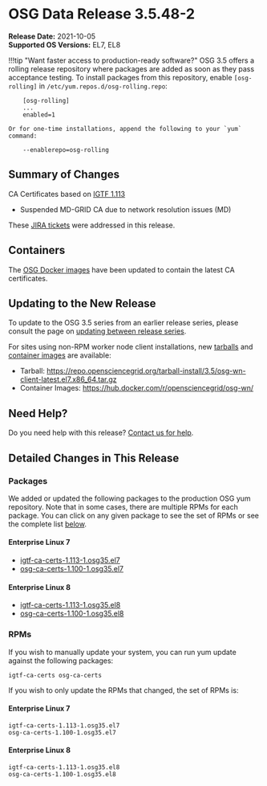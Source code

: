 OSG Data Release 3.5.48-2
=========================

**Release Date:** 2021-10-05    
**Supported OS Versions:** EL7, EL8

!!!tip "Want faster access to production-ready software?"
    OSG 3.5 offers a rolling release repository where packages are added as soon as they pass acceptance testing.
    To install packages from this repository, enable `[osg-rolling]` in `/etc/yum.repos.d/osg-rolling.repo`:

        [osg-rolling]
        ...
        enabled=1

    Or for one-time installations, append the following to your `yum` command:

        --enablerepo=osg-rolling

Summary of Changes
------------------

CA Certificates based on [IGTF 1.113](http://dist.eugridpma.info/distribution/igtf/current/CHANGES)

-   Suspended MD-GRID CA due to network resolution issues (MD)


These [JIRA tickets](https://opensciencegrid.atlassian.net/issues/?jql=project%20%3D%20SOFTWARE%20AND%20fixVersion%20%3D%203.5.48-2%20ORDER%20BY%20priority%20DESC%2C%20key%20DESC) were addressed in this release.

Containers
----------

The [OSG Docker images](https://hub.docker.com/u/opensciencegrid/) have been updated to contain the latest CA certificates.

Updating to the New Release
---------------------------

To update to the OSG 3.5 series from an earlier release series, please consult the page on
[updating between release series](../updating-to-osg-35.md).

For sites using non-RPM worker node client installations, new [tarballs](../../worker-node/install-wn-tarball.md) and
[container images](../../worker-node/using-wn-containers.md) are available:

- Tarball: <https://repo.opensciencegrid.org/tarball-install/3.5/osg-wn-client-latest.el7.x86_64.tar.gz>
- Container Images: <https://hub.docker.com/r/opensciencegrid/osg-wn/>

Need Help?
----------

Do you need help with this release? [Contact us for help](../../common/help.md).

Detailed Changes in This Release
--------------------------------

### Packages

We added or updated the following packages to the production OSG yum repository.
Note that in some cases, there are multiple RPMs for each package.
You can click on any given package to see the set of RPMs or see the complete list [below](#rpms).

#### Enterprise Linux 7

-   [igtf-ca-certs-1.113-1.osg35.el7](https://koji.chtc.wisc.edu/koji/search?match=glob&type=build&terms=igtf-ca-certs-1.113-1.osg35.el7)
-   [osg-ca-certs-1.100-1.osg35.el7](https://koji.chtc.wisc.edu/koji/search?match=glob&type=build&terms=osg-ca-certs-1.100-1.osg35.el7)

#### Enterprise Linux 8

-   [igtf-ca-certs-1.113-1.osg35.el8](https://koji.chtc.wisc.edu/koji/search?match=glob&type=build&terms=igtf-ca-certs-1.113-1.osg35.el8)
-   [osg-ca-certs-1.100-1.osg35.el8](https://koji.chtc.wisc.edu/koji/search?match=glob&type=build&terms=osg-ca-certs-1.100-1.osg35.el8)

### RPMs

If you wish to manually update your system, you can run yum update against the following packages:

    igtf-ca-certs osg-ca-certs 

If you wish to only update the RPMs that changed, the set of RPMs is:

#### Enterprise Linux 7

``` file
igtf-ca-certs-1.113-1.osg35.el7
osg-ca-certs-1.100-1.osg35.el7
```

#### Enterprise Linux 8

``` file
igtf-ca-certs-1.113-1.osg35.el8
osg-ca-certs-1.100-1.osg35.el8
```
